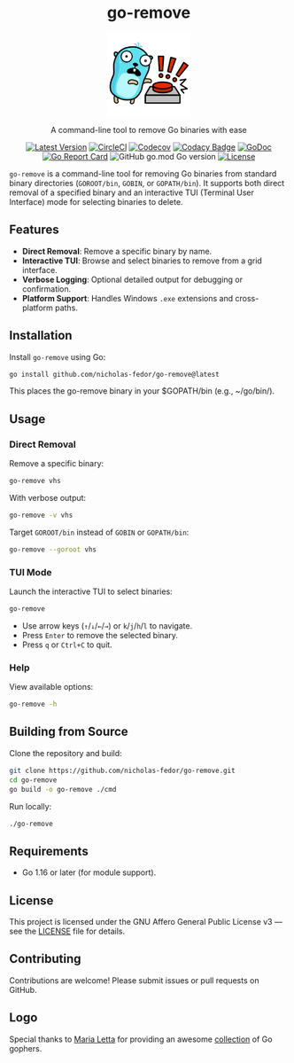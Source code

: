 <!-- markdownlint-disable -->
<div align="center">

# go-remove

<img src="/.github/assets/logo.svg" alt="go-remove Logo" width="150">
<!-- markdownlint-restore -->

A command-line tool to remove Go binaries with ease

[![Latest Version](https://img.shields.io/github/tag/nicholas-fedor/go-remove.svg)](https://github.com/nicholas-fedor/go-remove/releases)
[![CircleCI](https://dl.circleci.com/status-badge/img/gh/nicholas-fedor/go-remove/tree/main.svg?style=shield)](https://dl.circleci.com/status-badge/redirect/gh/nicholas-fedor/go-remove/tree/main)
[![Codecov](https://codecov.io/gh/nicholas-fedor/go-remove/branch/main/graph/badge.svg)](https://codecov.io/gh/nicholas-fedor/go-remove)
[![Codacy Badge](https://app.codacy.com/project/badge/Grade/ffbca83bd14d48669260bb9bb38668a8)](https://www.codacy.com/gh/nicholas-fedor/go-remove/dashboard?utm_source=github.com&amp;utm_medium=referral&amp;utm_content=nicholas-fedor/go-remove&amp;utm_campaign=Badge_Grade)
[![GoDoc](https://godoc.org/github.com/nicholas-fedor/go-remove?status.svg)](https://godoc.org/github.com/nicholas-fedor/go-remove)
[![Go Report Card](https://goreportcard.com/badge/github.com/nicholas-fedor/go-remove)](https://goreportcard.com/report/github.com/nicholas-fedor/go-remove)
![GitHub go.mod Go version](https://img.shields.io/github/go-mod/go-version/nicholas-fedor/go-remove)
[![License](https://img.shields.io/badge/License-AGPL%20v3-blue.svg)](https://www.gnu.org/licenses/agpl-3.0)

</div>

`go-remove` is a command-line tool for removing Go binaries from standard binary directories (`GOROOT/bin`, `GOBIN`, or `GOPATH/bin`).
It supports both direct removal of a specified binary and an interactive TUI (Terminal User Interface) mode for selecting binaries to delete.

## Features

- **Direct Removal**: Remove a specific binary by name.
- **Interactive TUI**: Browse and select binaries to remove from a grid interface.
- **Verbose Logging**: Optional detailed output for debugging or confirmation.
- **Platform Support**: Handles Windows `.exe` extensions and cross-platform paths.

## Installation

Install `go-remove` using Go:

```bash
go install github.com/nicholas-fedor/go-remove@latest
```

This places the go-remove binary in your $GOPATH/bin (e.g., ~/go/bin/).

## Usage

### Direct Removal

Remove a specific binary:

```bash
go-remove vhs
```

With verbose output:

```bash
go-remove -v vhs
```

Target `GOROOT/bin` instead of `GOBIN` or `GOPATH/bin`:

```bash
go-remove --goroot vhs
```

### TUI Mode

Launch the interactive TUI to select binaries:

```bash
go-remove
```

- Use arrow keys (`↑`/`↓`/`←`/`→`) or `k`/`j`/`h`/`l` to navigate.
- Press `Enter` to remove the selected binary.
- Press `q` or `Ctrl+C` to quit.

### Help

View available options:

```bash
go-remove -h
```

## Building from Source

Clone the repository and build:

```bash
git clone https://github.com/nicholas-fedor/go-remove.git
cd go-remove
go build -o go-remove ./cmd
```

Run locally:

```bash
./go-remove
```

## Requirements

- Go 1.16 or later (for module support).

## License

This project is licensed under the GNU Affero General Public License v3 — see the [LICENSE](LICENSE.md) file for details.

## Contributing

Contributions are welcome! Please submit issues or pull requests on GitHub.

## Logo

Special thanks to [Maria Letta](https://github.com/MariaLetta) for providing an awesome [collection](https://github.com/MariaLetta/free-gophers-pack) of Go gophers.
